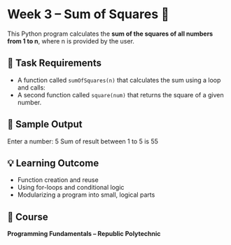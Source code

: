 # Week 3 – Sum of Squares 🔢

This Python program calculates the **sum of the squares of all numbers from 1 to n**, where n is provided by the user.

## 📌 Task Requirements

- A function called `sumOfSquares(n)` that calculates the sum using a loop and calls:
- A second function called `square(num)` that returns the square of a given number.

## 🧪 Sample Output
Enter a number: 5
Sum of result between 1 to 5 is 55

## 💡 Learning Outcome

- Function creation and reuse
- Using for-loops and conditional logic
- Modularizing a program into small, logical parts

## 🏫 Course

**Programming Fundamentals – Republic Polytechnic**
